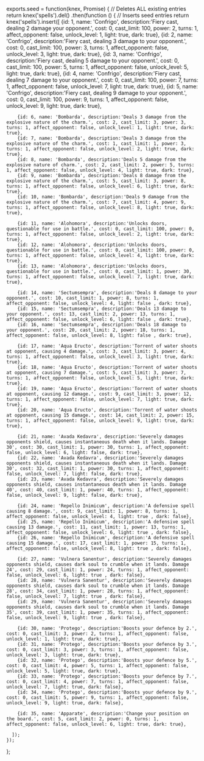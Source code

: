 exports.seed = function(knex, Promise) {
  // Deletes ALL existing entries
  return knex('spells').del()
    .then(function () {
      // Inserts seed entries
      return knex('spells').insert([
        {id: 1, name: 'Confrigo', description:'Fiery cast, dealing 2 damage  your opponent.', cost: 0, cast_limit: 100, power: 2, turns: 1, affect_opponent: false, unlock_level: 1, light: true, dark: true},
        {id: 2, name: 'Confrigo', description:'Fiery cast, dealing 3 damage to your opponent.', cost: 0, cast_limit: 100, power: 3, turns: 1, affect_opponent: false, unlock_level: 3, light: true, dark: true},
        {id: 3, name: 'Confrigo', description:'Fiery cast, dealing 5 damage to your opponent.', cost: 0, cast_limit: 100, power: 5, turns: 1, affect_opponent: false, unlock_level: 5, light: true, dark: true},
        {id: 4, name: 'Confrigo', description:'Fiery cast, dealing 7 damage to your opponent.', cost: 0, cast_limit: 100, power: 7, turns: 1, affect_opponent: false, unlock_level: 7, light: true, dark: true},
        {id: 5, name: 'Confrigo', description:'Fiery cast, dealing 9 damage to your opponent.', cost: 0, cast_limit: 100, power: 9, turns: 1, affect_opponent: false, unlock_level: 9, light: true, dark: true},

        {id: 6, name: 'Bombarda', description:'Deals 3 damage from the explosive nature of the charm.', cost: 2, cast_limit: 3, power: 3, turns: 1, affect_opponent: false, unlock_level: 1, light: true, dark: true},
        {id: 7, name: 'Bombarda', description:'Deals 3 damage from the explosive nature of the charm.', cost: 1, cast_limit: 1, power: 3, turns: 1, affect_opponent: false, unlock_level: 2, light: true, dark: true},
        {id: 8, name: 'Bombarda', description:'Deals 5 damage from the explosive nature of charm.', cost: 2, cast_limit: 2, power: 5, turns: 1, affect_opponent: false, unlock_level: 4, light: true, dark: true},
        {id: 9, name: 'Bombarda', description:'Deals 8 damage from the explosive nature of the charm.', cost: 5, cast_limit: 3, power: 8, turns: 1, affect_opponent: false, unlock_level: 6, light: true, dark: true},
        {id: 10, name: 'Bombarda', description:'Deals 9 damage from the explosive nature of the charm.', cost: 7, cast_limit: 4, power: 9, turns: 1, affect_opponent: false, unlock_level: 8, light: true, dark: true},

        {id: 11, name: 'Alohomora', description:'Unlocks doors, questionable for use in battle.', cost: 0, cast_limit: 100, power: 0, turns: 1, affect_opponent: false, unlock_level: 2, light: true, dark: true},
        {id: 12, name: 'Alohomora', description:'Unlocks doors, questionable for use in battle.', cost: 0, cast_limit: 100, power: 0, turns: 1, affect_opponent: false, unlock_level: 4, light: true, dark: true},
        {id: 13, name: 'Alohomora', description:'Unlocks doors, questionable for use in battle.', cost: 0, cast_limit: 1, power: 30, turns: 1, affect_opponent: false, unlock_level: 7, light: true, dark: true},

        {id: 14, name: 'Sectumsempra', description:'Deals 8 damage to your opponent.', cost: 10, cast_limit: 1, power: 8, turns: 1, affect_opponent: false, unlock_level: 4, light: false , dark: true},
        {id: 15, name: 'Sectumsempra', description:'Deals 13 damage to your opponent.', cost: 13, cast_limit: 2, power: 13, turns: 1, affect_opponent: false, unlock_level: 6, light: false , dark: true},
        {id: 16, name: 'Sectumsempra', description:'Deals 18 damage to your opponent.', cost: 20, cast_limit: 2, power: 18, turns: 1, affect_opponent: false, unlock_level: 8, light: false , dark: true},

        {id: 17, name: 'Aqua Eructo', description:'Torrent of water shoots at opponent, causing 4 damage.', cost: 3, cast_limit: 3, power: 4, turns: 1, affect_opponent: false, unlock_level: 3, light: true, dark: true},
        {id: 18, name: 'Aqua Eructo', description:'Torrent of water shoots at opponent, causing 7 damage.', cost: 5, cast_limit: 3, power: 7, turns: 1, affect_opponent: false, unlock_level: 5, light: true, dark: true},
        {id: 19, name: 'Aqua Eructo', description:'Torrent of water shoots at opponent, causing 12 damage.', cost: 9, cast_limit: 3, power: 12, turns: 1, affect_opponent: false, unlock_level: 7, light: true, dark: true},
        {id: 20, name: 'Aqua Eructo', description:'Torrent of water shoots at opponent, causing 15 damage.', cost: 14, cast_limit: 2, power: 15, turns: 1, affect_opponent: false, unlock_level: 9, light: true, dark: true},

        {id: 21, name: 'Avada Kedavra', description:'Severely damages opponents shield, causes instantaneous death when it lands. Damage 30', cost: 30, cast_limit: 1, power: 30, turns: 1, affect_opponent: false, unlock_level: 6, light: false, dark: true},
        {id: 22, name: 'Avada Kedavra', description:'Severely damages opponents shield, causes instantaneous death when it lands. Damage 30', cost: 32, cast_limit: 1, power: 30, turns: 1, affect_opponent: false, unlock_level: 7, light: false, dark: true},
        {id: 23, name: 'Avada Kedavra', description:'Severely damages opponents shield, causes instantaneous death when it lands. Damage 40', cost: 40, cast_limit: 1, power: 40, turns: 1, affect_opponent: false, unlock_level: 9, light: false, dark: true},

        {id: 24, name: 'Repello Inimicum', description:'A defensive spell causing 8 damage.', cost: 9, cast_limit: 1, power: 8, turns: 1, affect_opponent: false, unlock_level: 4, light: true , dark: false},
        {id: 25, name: 'Repello Inimicum', description:'A defensive spell causing 13 damage.', cost: 11, cast_limit: 1, power: 13, turns: 1, affect_opponent: false, unlock_level: 6, light: true , dark: false},
        {id: 26, name: 'Repello Inimicum', description:'A defensive spell causing 15 damage.', cost: 17, cast_limit: 1, power: 15, turns: 1, affect_opponent: false, unlock_level: 8, light: true , dark: false},

        {id: 27, name: 'Vulnera Sanentur', description:'Severely damages opponents shield, causes dark soul to crumble when it lands. Damage 24', cost: 29, cast_limit: 1, power: 24, turns: 1, affect_opponent: false, unlock_level: 6, light: true , dark: false},
        {id: 28, name: 'Vulnera Sanentur', description:'Severely damages opponents shield, causes dark soul to crumble when it lands. Damage 28', cost: 34, cast_limit: 1, power: 28, turns: 1, affect_opponent: false, unlock_level: 7, light: true , dark: false},
        {id: 29, name: 'Vulnera Sanentur', description:'Severely damages opponents shield, causes dark soul to crumble when it lands. Damage 35', cost: 39, cast_limit: 1, power: 35, turns: 1, affect_opponent: false, unlock_level: 9, light: true , dark: false},

        {id: 30, name: 'Protego', description:'Boosts your defence by 2.', cost: 0, cast_limit: 3, power: 2, turns: 1, affect_opponent: false, unlock_level: 1, light: true, dark: true},
        {id: 31, name: 'Protego', description:'Boosts your defence by 3.', cost: 0, cast_limit: 3, power: 3, turns: 1, affect_opponent: false, unlock_level: 3, light: true, dark: true},
        {id: 32, name: 'Protego', description:'Boosts your defence by 5.', cost: 0, cast_limit: 4, power: 5, turns: 1, affect_opponent: false, unlock_level: 5, light: true, dark: true},
        {id: 33, name: 'Protego', description:'Boosts your defence by 7.', cost: 0, cast_limit: 4, power: 7, turns: 1, affect_opponent: false, unlock_level: 7, light: true, dark: false},
        {id: 34, name: 'Protego', description:'Boosts your defence by 9.', cost: 0, cast_limit: 5, power: 9, turns: 1, affect_opponent: false, unlock_level: 9, light: true, dark: false},

        {id: 35, name: 'Apparate', description:'Change your position on the board.', cost: 5, cast_limit: 2, power: 0, turns: 1, affect_opponent: false, unlock_level: 6, light: true, dark: true},

      ]);
    });
};
